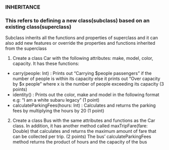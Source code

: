 ### INHERITANCE
### This refers to defining a new class(subclass) based on an existing class(superclass)
Subclass inherits all the functions and properties of superclass and it can also add new features or override
the properties and functions inherited from the superclass


1. Create a class Car with the following attributes: make, model, color, capacity.
   It has these functions:
- carry(people: Int) : Prints out “Carrying $people passengers” if the
  number of people is within its capacity else it prints out “Over capacity
  by $x people” where x is the number of people exceeding its capacity
  (3 points)
- identity() : Prints out the color, make and model in the following
  format e.g: “I am a white subaru legacy” (1 point)
- calculateParkingFees(hours: Int) : Calculates and returns the
  parking fees by multiplying the hours by 20 (1 point)

2. Create a class Bus with the same attributes and functions as the Car class.
   In addition, it has another method called maxTripFare(fare: Double) that
   calculates and returns the maximum amount of fare that can be collected per
   trip. (2 points)
   The bus’ calculateParkingFees method returns the product of hours and
   the capacity of the bus